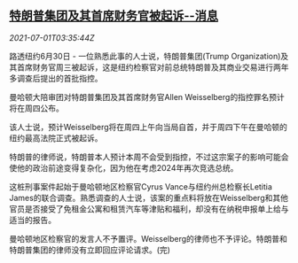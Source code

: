 <!--1625112062000-->
[特朗普集团及其首席财务官被起诉--消息](https://cn.reuters.com/article/us-sue-trump-group-cfo-0701-idCNKCS2E737C)
------

<div><i>2021-07-01T03:35:44Z</i></div><p>路透纽约6月30日 - 一位熟悉此事的人士说，特朗普集团(Trump Organization)及其首席财务官周三被起诉，这是纽约检察官对前总统特朗普及其商业交易进行两年多调查后提出的首批指控。</p><p>曼哈顿大陪审团对特朗普集团及其首席财务官Allen Weisselberg的指控罪名预计将在周四公布。</p><p>该人士说，预计Weisselberg将在周四上午向当局自首，并于周四下午在曼哈顿的纽约最高法院正式被起诉。</p><p>特朗普的律师说，特朗普本人预计本周不会受到指控，不过这宗案子的影响可能会使他的政治前途变得复杂化，因为他在考虑2024年再次竞选总统。</p><p>这桩刑事案件起始于曼哈顿地区检察官Cyrus Vance与纽约州总检察长Letitia James的联合调查。熟悉调查的人士说，该案的重点料将放在Weisselberg和其他官员是否接受了免租金公寓和租赁汽车等津贴和福利，却没有在纳税申报单上给与适当的报告。</p><p>曼哈顿地区检察官的发言人不予置评。Weisselberg的律师也不予评论。特朗普和特朗普集团的律师没有立即回应评论请求。(完)</p>
